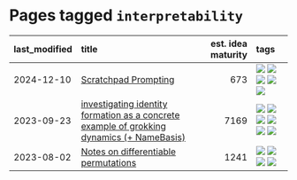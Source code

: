 # Pages tagged `interpretability`

|last_modified|title|est. idea maturity|tags
|:---|:---|---:|:---|
|2024-12-10|[Scratchpad Prompting](../scratchpad_prompting.md)|673|[![](https://img.shields.io/badge/tag-agentic-4072a1)](../tags/agentic.md) [![](https://img.shields.io/badge/tag-experimental-a68128)](../tags/experimental.md) [![](https://img.shields.io/badge/tag-interpretability-f76896)](../tags/interpretability.md) [![](https://img.shields.io/badge/tag-llm-7c795e)](../tags/llm.md) [![](https://img.shields.io/badge/tag-prompting-77485f)](../tags/prompting.md)|
|2023-09-23|[investigating identity formation as a concrete example of grokking dynamics (+ NameBasis)](../identity_grokking_dynamics.md)|7169|[![](https://img.shields.io/badge/tag-alignment-50c04b)](../tags/alignment.md) [![](https://img.shields.io/badge/tag-experimental-a68128)](../tags/experimental.md) [![](https://img.shields.io/badge/tag-interpretability-f76896)](../tags/interpretability.md) [![](https://img.shields.io/badge/tag-publication-96f12e)](../tags/publication.md) [![](https://img.shields.io/badge/tag-safety-c456a9)](../tags/safety.md) [![](https://img.shields.io/badge/tag-wip-29349d)](../tags/wip.md)|
|2023-08-02|[Notes on differentiable permutations](../differentiable_permutations.md)|1241|[![](https://img.shields.io/badge/tag-differentiable_permutation-82f36e)](../tags/differentiable_permutation.md) [![](https://img.shields.io/badge/tag-experimental-a68128)](../tags/experimental.md) [![](https://img.shields.io/badge/tag-interpretability-f76896)](../tags/interpretability.md) [![](https://img.shields.io/badge/tag-regularization-ac8815)](../tags/regularization.md)|